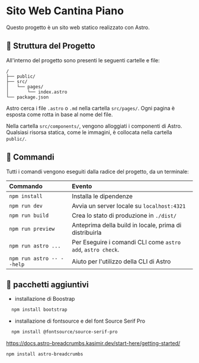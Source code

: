 # Sito Web Cantina Piano

Questo progetto è un sito web statico realizzato con Astro.

## 🚀 Struttura del Progetto

All'interno del progetto sono presenti le seguenti cartelle e file:

```text
/
├── public/
├── src/
│   └── pages/
│       └── index.astro
└── package.json
```

Astro cerca i file `.astro` o `.md` nella cartella `src/pages/`. Ogni pagina è esposta come rotta in base al nome del file.

Nella cartella `src/components/`,
vengono alloggiati i componenti di Astro.
Qualsiasi risorsa statica, come le immagini,
è collocata nella cartella `public/`.

## 🧞 Commandi

Tutti i comandi vengono eseguiti dalla radice del progetto, da un terminale:

| Commando                  | Evento                                                      |
|:--------------------------|:------------------------------------------------------------|
| `npm install`             | Installa le dipendenze                                      |
| `npm run dev`             | Avvia un server locale su `localhost:4321`                  |
| `npm run build`           | Crea lo stato di produzione in `./dist/`                    |
| `npm run preview`         | Anteprima della build in locale, prima di distribuirla      |
| `npm run astro ...`       | Per Eseguire i comandi CLI come `astro add`, `astro check`. |
| `npm run astro -- --help` | Aiuto per l'utilizzo della CLI di Astro                     |

## 👀 pacchetti aggiuntivi

- installazione di Boostrap
```sh
  npm install bootstrap
```

- installazione di fontsource e del font Source Serif Pro
```sh
  npm install @fontsource/source-serif-pro
```
https://docs.astro-breadcrumbs.kasimir.dev/start-here/getting-started/

```
npm install astro-breadcrumbs
```
